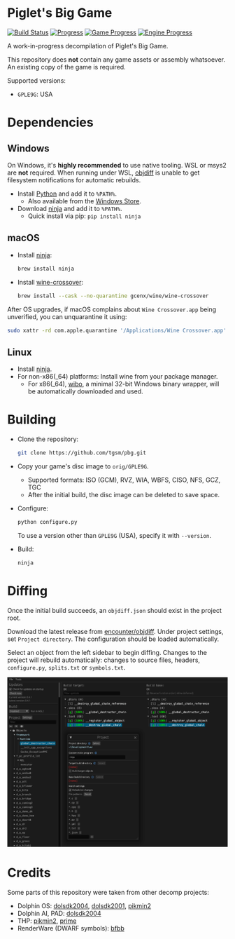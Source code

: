 Piglet's Big Game
=================
[![Build Status]][actions] [![Progress]][Progress Site] [![Game Progress]][Progress Site] [![Engine Progress]][Progress Site]
<!--
[![Discord Badge]][discord]
-->

[Build Status]: https://github.com/tgsm/pbg/actions/workflows/build.yml/badge.svg
[actions]: https://github.com/tgsm/pbg/actions/workflows/build.yml
[Progress]: https://decomp.dev/tgsm/pbg.svg?mode=shield&measure=code&label=Overall
[Game Progress]: https://decomp.dev/tgsm/pbg.svg?mode=shield&measure=code&label=Game&category=game
[Engine Progress]: https://decomp.dev/tgsm/pbg.svg?mode=shield&measure=code&label=Engine&category=engine
[Progress Site]: https://decomp.dev/tgsm/pbg
<!--
Replace with your Discord server's ID and invite URL.
[Discord Badge]: https://img.shields.io/discord/727908905392275526?color=%237289DA&logo=discord&logoColor=%23FFFFFF
[discord]: https://discord.gg/hKx3FJJgrV
-->

A work-in-progress decompilation of Piglet's Big Game.

This repository does **not** contain any game assets or assembly whatsoever. An existing copy of the game is required.

Supported versions:

- `GPLE9G`: USA

Dependencies
============

Windows
--------

On Windows, it's **highly recommended** to use native tooling. WSL or msys2 are **not** required.
When running under WSL, [objdiff](#diffing) is unable to get filesystem notifications for automatic rebuilds.

- Install [Python](https://www.python.org/downloads/) and add it to `%PATH%`.
  - Also available from the [Windows Store](https://apps.microsoft.com/store/detail/python-311/9NRWMJP3717K).
- Download [ninja](https://github.com/ninja-build/ninja/releases) and add it to `%PATH%`.
  - Quick install via pip: `pip install ninja`

macOS
------

- Install [ninja](https://github.com/ninja-build/ninja/wiki/Pre-built-Ninja-packages):

  ```sh
  brew install ninja
  ```

- Install [wine-crossover](https://github.com/Gcenx/homebrew-wine):

  ```sh
  brew install --cask --no-quarantine gcenx/wine/wine-crossover
  ```

After OS upgrades, if macOS complains about `Wine Crossover.app` being unverified, you can unquarantine it using:

```sh
sudo xattr -rd com.apple.quarantine '/Applications/Wine Crossover.app'
```

Linux
------

- Install [ninja](https://github.com/ninja-build/ninja/wiki/Pre-built-Ninja-packages).
- For non-x86(_64) platforms: Install wine from your package manager.
  - For x86(_64), [wibo](https://github.com/decompals/wibo), a minimal 32-bit Windows binary wrapper, will be automatically downloaded and used.

Building
========

- Clone the repository:

  ```sh
  git clone https://github.com/tgsm/pbg.git
  ```

- Copy your game's disc image to `orig/GPLE9G`.
  - Supported formats: ISO (GCM), RVZ, WIA, WBFS, CISO, NFS, GCZ, TGC
  - After the initial build, the disc image can be deleted to save space.

- Configure:

  ```sh
  python configure.py
  ```

  To use a version other than `GPLE9G` (USA), specify it with `--version`.

- Build:

  ```sh
  ninja
  ```

Diffing
=======

Once the initial build succeeds, an `objdiff.json` should exist in the project root.

Download the latest release from [encounter/objdiff](https://github.com/encounter/objdiff). Under project settings, set `Project directory`. The configuration should be loaded automatically.

Select an object from the left sidebar to begin diffing. Changes to the project will rebuild automatically: changes to source files, headers, `configure.py`, `splits.txt` or `symbols.txt`.

![](assets/objdiff.png)

Credits
=======

Some parts of this repository were taken from other decomp projects:
* Dolphin OS: [dolsdk2004](https://github.com/doldecomp/dolsdk2004), [dolsdk2001](https://github.com/doldecomp/dolsdk2001), [pikmin2](https://github.com/projectPiki/pikmin2)
* Dolphin AI, PAD: [dolsdk2004](https://github.com/doldecomp/dolsdk2004)
* THP: [pikmin2](https://github.com/projectPiki/pikmin2), [prime](https://github.com/PrimeDecomp/prime)
* RenderWare (DWARF symbols): [bfbb](https://github.com/bfbbdecomp/bfbb/tree/main/dwarf)
